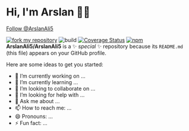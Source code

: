 # Hi, I'm Arslan 👋✨

<!-- Place this tag in your head or just before your close body tag. -->
<script async defer src="https://buttons.github.io/buttons.js"></script>
<!-- Place this tag where you want the button to render. -->
<a class="github-button" href="https://github.com/ArslanAli5" data-color-scheme="no-preference: dark; light: light; dark: dark;" aria-label="Follow @ArslanAli5 on GitHub">Follow @ArslanAli5</a>

[![fork my repository](https://github.com/ntkme/github-buttons/workflows/build/badge.svg)](https://github.com/user/repository/fork)
![build](https://github.com/ntkme/github-buttons/workflows/build/badge.svg)
[![Coverage Status](https://coveralls.io/repos/github/ntkme/github-buttons/badge.svg)](https://coveralls.io/github/ntkme/github-buttons)
[![npm](https://img.shields.io/npm/v/github-buttons)](https://www.npmjs.com/github-buttons)
**ArslanAli5/ArslanAli5** is a ✨ _special_ ✨ repository because its `README.md` (this file) appears on your GitHub profile.

Here are some ideas to get you started:

- 🔭 I’m currently working on ...
- 🌱 I’m currently learning ...
- 👯 I’m looking to collaborate on ...
- 🤔 I’m looking for help with ...
- 💬 Ask me about ...
- 📫 How to reach me: ...
- 😄 Pronouns: ...
- ⚡ Fun fact: ...

